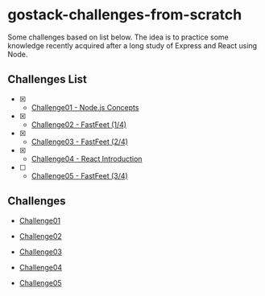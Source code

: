# gostack-challenges-from-scratch

Some challenges based on list below. The idea is to practice some knowledge recently acquired after a long study of Express and React using Node.

## Challenges List

- [x] -  [Challenge01 - Node.js Concepts](https://github.com/rocketseat-education/bootcamp-gostack-desafio-01)

- [x] - [Challenge02 - FastFeet (1/4)](https://github.com/rocketseat-education/bootcamp-gostack-desafio-02)

- [x] - [Challenge03 - FastFeet (2/4)](https://github.com/rocketseat-education/bootcamp-gostack-desafio-03)

- [x] - [Challenge04 - React Introduction](https://github.com/rocketseat-education/bootcamp-gostack-desafio-04)

- [ ] - [Challenge05 - FastFeet (3/4)](https://github.com/rocketseat-education/bootcamp-gostack-desafio-09)



## Challenges

- [Challenge01](./challenges/challenge01)

- [Challenge02](./challenges/challenge02)

- [Challenge03](./challenges/challenge03)

- [Challenge04](./challenges/challenge04)

- [Challenge05](./challenges/challenge05)

